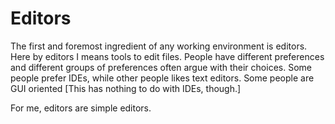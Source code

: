 # Editors

The first and foremost ingredient of any working environment is editors. Here by editors I means tools to edit files. People have different preferences and different groups of preferences often argue with their choices. Some people prefer IDEs, while other people likes text editors. Some people are GUI oriented [This has nothing to do with IDEs, though.]

For me, editors are simple editors.
